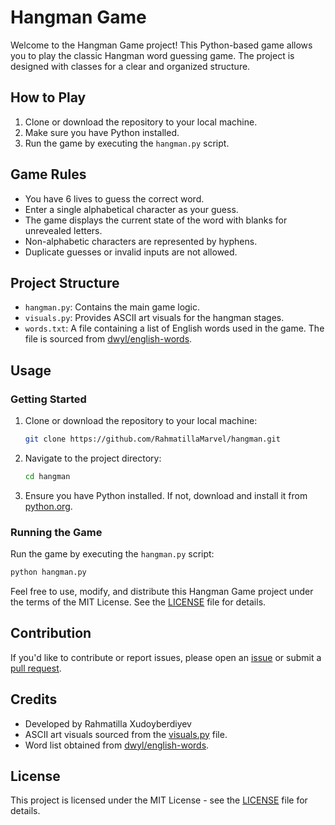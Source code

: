 # Hangman Game

Welcome to the Hangman Game project! This Python-based game allows you to play the classic Hangman word guessing game. The project is designed with classes for a clear and organized structure.

## How to Play

1. Clone or download the repository to your local machine.
2. Make sure you have Python installed.
3. Run the game by executing the `hangman.py` script.

## Game Rules

- You have 6 lives to guess the correct word.
- Enter a single alphabetical character as your guess.
- The game displays the current state of the word with blanks for unrevealed letters.
- Non-alphabetic characters are represented by hyphens.
- Duplicate guesses or invalid inputs are not allowed.

## Project Structure

- `hangman.py`: Contains the main game logic.
- `visuals.py`: Provides ASCII art visuals for the hangman stages.
- `words.txt`: A file containing a list of English words used in the game. The file is sourced from [dwyl/english-words](https://github.com/dwyl/english-words).

## Usage

### Getting Started

1. Clone or download the repository to your local machine:

    ```bash
    git clone https://github.com/RahmatillaMarvel/hangman.git
    ```

2. Navigate to the project directory:

    ```bash
    cd hangman
    ```

3. Ensure you have Python installed. If not, download and install it from [python.org](https://www.python.org/downloads/).

### Running the Game

Run the game by executing the `hangman.py` script:

```bash
python hangman.py
```

Feel free to use, modify, and distribute this Hangman Game project under the terms of the MIT License. See the [LICENSE](LICENSE) file for details.

## Contribution

If you'd like to contribute or report issues, please open an [issue](https://github.com/RahmatillaMarvel/hangman/issues) or submit a [pull request](https://github.com/RahmatillaMarvel/hangman/pulls).

## Credits

- Developed by Rahmatilla Xudoyberdiyev
- ASCII art visuals sourced from the [visuals.py](visuals.py) file.
- Word list obtained from [dwyl/english-words](https://github.com/dwyl/english-words).

## License

This project is licensed under the MIT License - see the [LICENSE](LICENSE) file for details.
